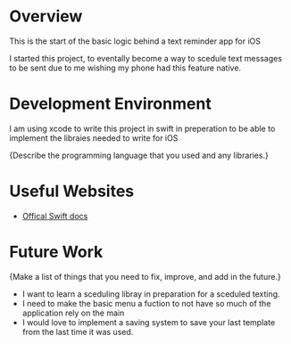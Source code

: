 # Overview

This is the start of the basic logic behind a text reminder app for iOS

I started this project, to eventally become a way to scedule text messages to be sent due to me wishing my phone had this feature native.

# Development Environment


I am using xcode to write this project in swift in preperation to be able to implement the libraies needed to write for iOS

{Describe the programming language that you used and any libraries.}

# Useful Websites



- [Offical Swift docs](https://developer.apple.com/documentation/swift)


# Future Work

{Make a list of things that you need to fix, improve, and add in the future.}

- I want to learn a sceduling libray in preparation for a sceduled texting.
- I need to make the basic menu a fuction to not have so much of the application rely on the main
- I would love to implement a saving system to save your last template from the last time it was used.

